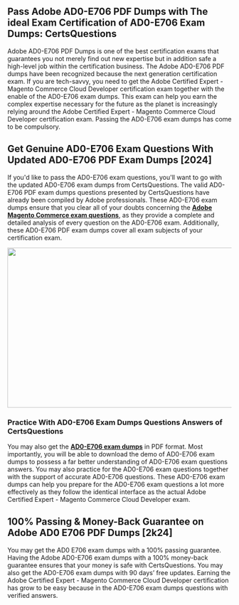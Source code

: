 <h2>Pass Adobe AD0-E706 PDF Dumps with The ideal Exam Certification of AD0-E706 Exam Dumps: CertsQuestions</h2>
<p>Adobe AD0-E706 PDF Dumps is one of the best certification exams that guarantees you not merely find out new expertise but in addition safe a high-level job within the certification business. The Adobe AD0-E706 PDF dumps have been recognized because the next generation certification exam. If you are tech-savvy, you need to get the Adobe Certified Expert - Magento Commerce Cloud Developer certification exam together with the enable of the AD0-E706 exam dumps. This exam can help you earn the complex expertise necessary for the future as the planet is increasingly relying around the Adobe Certified Expert - Magento Commerce Cloud Developer certification exam. Passing the AD0-E706 exam dumps has come to be compulsory.</p>
<h2>Get Genuine AD0-E706 Exam Questions With Updated AD0-E706 PDF Exam Dumps [2024]</h2>
<p>If you'd like to pass the AD0-E706 exam questions, you'll want to go with the updated AD0-E706 exam dumps from CertsQuestions. The valid AD0-E706 PDF exam dumps questions presented by CertsQuestions have already been compiled by Adobe professionals. These AD0-E706 exam dumps ensure that you clear all of your doubts concerning the <strong><a href="https://www.certsquestions.com/adobe-magento-commerce-certification.html">Adobe Magento Commerce exam questions</a></strong>, as they provide a complete and detailed analysis of every question on the AD0-E706 exam. Additionally, these AD0-E706 PDF exam dumps cover all exam subjects of your certification exam.</p>
<p><img style="display: block; margin-left: auto; margin-right: auto;" src="https://i.imgur.com/53zZ4Bb.png" alt="" width="720" height="360" /></p>
<h3>Practice With AD0-E706 Exam Dumps Questions Answers of CertsQuestions</h3>
<p>You may also get the <a href="https://www.certsquestions.com/AD0-E706-pdf-dumps.html"><strong>AD0-E706 exam dumps</strong></a> in PDF format. Most importantly, you will be able to download the demo of AD0-E706 exam dumps to possess a far better understanding of AD0-E706 exam questions answers. You may also practice for the AD0-E706 exam questions together with the support of accurate AD0-E706 questions. These AD0-E706 exam dumps can help you prepare for the AD0-E706 exam questions a lot more effectively as they follow the identical interface as the actual Adobe Certified Expert - Magento Commerce Cloud Developer exam.</p>
<h2>100% Passing &amp; Money-Back Guarantee on Adobe AD0 E706 PDF Dumps [2k24]</h2>
<p>You may get the AD0 E706 exam dumps with a 100% passing guarantee. Having the Adobe AD0-E706 exam dumps with a 100% money-back guarantee ensures that your money is safe with CertsQuestions. You may also get the AD0-E706 exam dumps with 90 days&rsquo; free updates. Earning the Adobe Certified Expert - Magento Commerce Cloud Developer certification has grow to be easy because in the AD0-E706 exam dumps questions with verified answers.</p>

